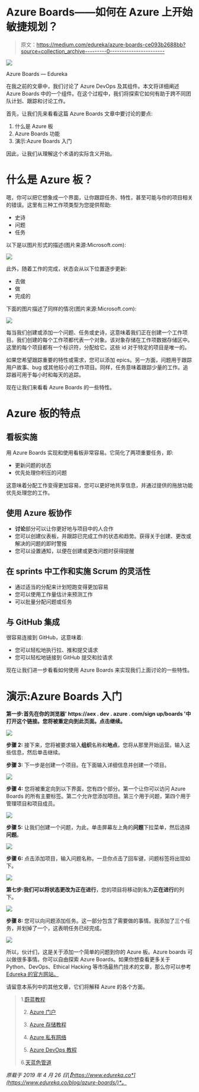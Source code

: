 # Azure Boards——如何在 Azure 上开始敏捷规划？

> 原文：<https://medium.com/edureka/azure-boards-ce093b2688bb?source=collection_archive---------0----------------------->

![](img/1ee529104403bfecc2962b778669a20c.png)

Azure Boards — Edureka

在我之前的文章中，我们讨论了 Azure DevOps 及其组件。本文将详细阐述 Azure Boards 中的一个组件。在这个过程中，我们将探索它如何有助于跨不同团队计划、跟踪和讨论工作。

首先，让我们先来看看这篇 Azure Boards 文章中要讨论的要点:

1.  什么是 Azure 板
2.  Azure Boards 功能
3.  演示:Azure Boards 入门

因此，让我们从理解这个术语的实际含义开始。

# 什么是 Azure 板？

嗯，你可以把它想象成一个界面，让你跟踪任务、特性，甚至可能与你的项目相关的错误。这里有三种工作项类型为您提供帮助:

*   史诗
*   问题
*   任务

以下是以图片形式的描述(图片来源:Microsoft.com):

![](img/2bcc3fae25b989f8eeff58bcd1440620.png)

此外，随着工作的完成，状态会从以下位置逐步更新:

*   去做
*   做
*   完成的

下面的图片描述了同样的情况(图片来源:Microsoft.com):

![](img/641a9a563223f84a67412d0334e2454a.png)

每当我们创建或添加一个问题、任务或史诗，这意味着我们正在创建一个工作项目。我们创建的每个工作项都代表一个对象。该对象存储在工作项数据存储区中。这里的每个项目都有一个标识符，分配给它。这些 id 对于特定的项目是唯一的。

如果您希望跟踪重要的特性或需求，您可以添加 epics。另一方面，问题用于跟踪用户故事、bug 或其他较小的工作项目。同样，任务意味着跟踪少量的工作。追踪器可用于每小时和每天的追踪。

现在让我们来看看 Azure Boards 的一些特性。

# Azure 板的特点

## 看板实施

用 Azure Boards 实现和使用看板非常容易。它简化了两项重要任务，即:

*   更新问题的状态
*   优先处理你积压的问题

这意味着分配工作变得更加容易，您可以更好地共享信息，并通过提供的拖放功能优先处理您的工作。

## 使用 Azure 板协作

*   **讨论**部分可以让你更好地与项目中的人合作
*   您可以创建仪表板，并跟踪已完成工作的状态和趋势。获得关于创建、更改或解决的问题的即时警报
*   您可以设置通知，以便在创建或更改问题时获得提醒

## 在 sprints 中工作和实施 Scrum 的灵活性

*   通过适当的分配来计划短跑变得更加容易
*   您可以使用工作量估计来预测工作
*   可以批量分配问题或任务

## 与 GitHub 集成

很容易连接到 GitHub，这意味着:

*   您可以轻松地执行拉、推和提交请求
*   您可以轻松地链接到 GitHub 提交和拉请求

现在让我们进一步看看如何使用 Azure Boards 来实现我们上面讨论的一些特性。

# 演示:Azure Boards 入门

**第一步:**首先在你的浏览器**' https://aex . dev . azure . com/sign up/boards '**中打开这个链接。您将被重定向到此页面。点击**继续。**

![](img/d495d34c135bf063b8a2e99799608403.png)

**步骤 2:** 接下来，您将被要求输入**组织**名称和**地点**，您将从那里开始运营。输入这些信息，然后单击继续。

**步骤 3:** 下一步是创建一个项目。在下面输入详细信息并创建一个项目。

![](img/497a98f54ae0e7ea2ed46f1abba3401e.png)

**步骤 4:** 您将被重定向到以下界面，您有四个部分。第一个让你可以访问 Azure Boards 的所有主要标签。第二个允许您添加项目。第三个用于问题，第四个用于管理项目和项目成员。

![](img/f58d8ed239e95fa0847674b3268e4eb4.png)

**步骤 5:** 让我们创建一个问题，为此，单击屏幕左上角的**问题**下拉菜单，然后选择**问题**。

![](img/6b39f72c8fa62c63efe0664278d088de.png)

**步骤 6:** 点击添加项目，输入问题名称。一旦你点击了回车键，问题标签将出现如下。

![](img/f86f517ff575e8f2b28851443ac3c52e.png)

**第七步:**我们可以将状态更改为**正在进行**，您的项目将移动到名为**正在进行**的列下。

![](img/177718a5a5cce0d2f3ce0ea4c9ffcccc.png)

**步骤 8:** 您可以向问题添加任务。这一部分包含了需要做的事情。我添加了三个任务，并划掉了一个，这表明任务已经完成。

![](img/232e033ee382f2f878c049c0448deeea.png)

所以，伙计们，这是关于添加一个简单的问题到你的 Azure 板。Azure boards 可以做很多事情。你可以自由探索 Azure Boards。如果你想查看更多关于 Python、DevOps、Ethical Hacking 等市场最热门技术的文章，那么你可以参考 [Edureka 的官方网站。](https://www.edureka.co/blog/?utm_source=medium&utm_medium=content-link&utm_campaign=azure-boards)

请留意本系列中的其他文章，它们将解释 Azure 的各个方面。

> 1.[蔚蓝教程](/edureka/azure-tutorial-5a97e30ee9a7)
> 
> 2. [Azure 门户](/edureka/azure-portal-all-you-need-to-know-about-the-azure-console-8ade1effa474)
> 
> 3. [Azure 存储教程](/edureka/azure-storage-tutorial-an-introduction-to-azure-storage-dae8fd8f555c)
> 
> 4. [Azure 私有网络](/edureka/azure-virtual-network-securing-your-applications-using-vpc-744eba3aa5b1)
> 
> 5. [Azure DevOps 教程](/edureka/azure-devops-cf755fb334ae)
> 
> 6.[天蓝色管道](/edureka/azure-pipelines-1faa653e4cff)

*原载于 2019 年 4 月 26 日*[*【https://www.edureka.co*](https://www.edureka.co/blog/azure-boards/)*。*